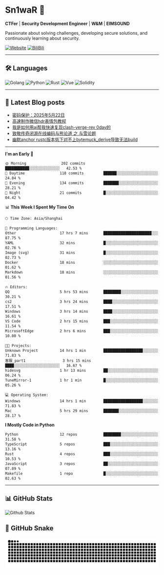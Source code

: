 # Sn1waR 👋

**CTFer** | **Security Development Engineer** | **W&M** | **EIMSOUND**

Passionate about solving challenges, developing secure solutions, and continuously learning about security.

[![Website](https://img.shields.io/website?url=https%3A%2F%2Fwww.snowywar.top)](https://www.snowywar.top) 
[![BiliBili](https://img.shields.io/badge/BiliBili-哔哩哔哩-00A1D6?style=flat&logo=bilibili&logoColor=white)](https://space.bilibili.com/8389161)  

---

## 🛠️ Languages
![Golang](https://img.shields.io/badge/-Golang-00ADD8?style=flat&logo=go&logoColor=white)
![Python](https://img.shields.io/badge/-Python-3776AB?style=flat&logo=python&logoColor=white)
![Rust](https://img.shields.io/badge/-Rust-000000?style=flat&logo=rust&logoColor=white)
![Vue](https://img.shields.io/badge/-Vue.js-4FC08D?style=flat&logo=vue.js&logoColor=white)
![Solidity](https://img.shields.io/badge/-Solidity-363636?style=flat&logo=solidity&logoColor=white)

---
## 📖 Latest Blog posts
<!-- BLOG-POST-LIST:START -->
- [密码保护：2025年5月22日](https://www.snowywar.top/4616.html)
- [高速制作微信hdr表情包教程](https://www.snowywar.top/4612.html)
- [我是如何用ai帮我快速复现clash-verge-rev 0day的](https://www.snowywar.top/4595.html)
- [致敬传奇闭源在线编码与熊论道 之 与雪论题](https://www.snowywar.top/4590.html)
- [幽默anchor rustc版本低下对不上bytemuck_derive导致无法build](https://www.snowywar.top/4587.html)
<!-- BLOG-POST-LIST:END -->
---
<!--START_SECTION:waka-->
**I'm an Early 🐤** 

```text
🌞 Morning                202 commits         ███████████░░░░░░░░░░░░░░   42.53 % 
🌆 Daytime                118 commits         ██████░░░░░░░░░░░░░░░░░░░   24.84 % 
🌃 Evening                134 commits         ███████░░░░░░░░░░░░░░░░░░   28.21 % 
🌙 Night                  21 commits          █░░░░░░░░░░░░░░░░░░░░░░░░   04.42 % 
```


📊 **This Week I Spent My Time On** 

```text
🕑︎ Time Zone: Asia/Shanghai

💬 Programming Languages: 
Other                    17 hrs 7 mins       ██████████████████████░░░   87.75 % 
YAML                     32 mins             █░░░░░░░░░░░░░░░░░░░░░░░░   02.76 % 
Image (svg)              31 mins             █░░░░░░░░░░░░░░░░░░░░░░░░   02.73 % 
Docker                   18 mins             ░░░░░░░░░░░░░░░░░░░░░░░░░   01.62 % 
Markdown                 18 mins             ░░░░░░░░░░░░░░░░░░░░░░░░░   01.56 % 

🔥 Editors: 
QQ                       5 hrs 53 mins       ████████░░░░░░░░░░░░░░░░░   30.21 % 
cs2                      3 hrs 24 mins       ████░░░░░░░░░░░░░░░░░░░░░   17.51 % 
Windows                  3 hrs 14 mins       ████░░░░░░░░░░░░░░░░░░░░░   16.61 % 
VS Code                  2 hrs 15 mins       ███░░░░░░░░░░░░░░░░░░░░░░   11.54 % 
MicrosoftEdge            2 hrs 6 mins        ███░░░░░░░░░░░░░░░░░░░░░░   10.80 % 

🐱‍💻 Projects: 
Unknown Project          14 hrs 1 min        ██████████████████░░░░░░░   71.83 % 
客服_part1                 3 hrs 15 mins       ████░░░░░░░░░░░░░░░░░░░░░   16.67 % 
hidesvg                  1 hr 13 mins        ██░░░░░░░░░░░░░░░░░░░░░░░   06.24 % 
TuneMirror-1             1 hr 1 min          █░░░░░░░░░░░░░░░░░░░░░░░░   05.26 % 

💻 Operating System: 
Windows                  14 hrs 1 min        ██████████████████░░░░░░░   71.83 % 
Mac                      5 hrs 29 mins       ███████░░░░░░░░░░░░░░░░░░   28.17 % 
```

**I Mostly Code in Python** 

```text
Python                   12 repos            ████████░░░░░░░░░░░░░░░░░   31.58 % 
TypeScript               5 repos             ███░░░░░░░░░░░░░░░░░░░░░░   13.16 % 
Rust                     4 repos             ███░░░░░░░░░░░░░░░░░░░░░░   10.53 % 
JavaScript               3 repos             ██░░░░░░░░░░░░░░░░░░░░░░░   07.89 % 
Makefile                 1 repo              █░░░░░░░░░░░░░░░░░░░░░░░░   02.63 % 
```




<!--END_SECTION:waka-->
---

## 📊 GitHub Stats
![Github Stats](https://github-readme-stats.vercel.app/api?username=jiayuqi7813&show_icons=true&theme=radical)

## 🐍 GitHub Snake
<picture>
  <source media="(prefers-color-scheme: dark)" srcset="https://raw.githubusercontent.com/jiayuqi7813/jiayuqi7813/output/github-contribution-grid-snake-dark.svg">
  <source media="(prefers-color-scheme: light)" srcset="https://raw.githubusercontent.com/jiayuqi7813/jiayuqi7813/output/github-contribution-grid-snake.svg">
  <img alt="github contribution grid snake animation" src="https://raw.githubusercontent.com/jiayuqi7813/jiayuqi7813/output/github-contribution-grid-snake.svg">
</picture>

